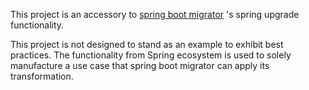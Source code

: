 
This project is an accessory to 
[spring boot migrator](https://github.com/spring-projects-experimental/spring-boot-migrator) 's 
spring upgrade functionality.

This project is not designed to stand as an example to 
exhibit best practices. The functionality from Spring 
ecosystem is used to solely manufacture a use case that spring boot migrator can apply its transformation.


